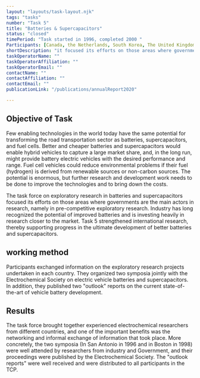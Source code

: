 ```yaml
---
layout: "layouts/task-layout.njk"
tags: "tasks"
number: "Task 5"
title: "Batteries & Supercapacitors"
status: "closed"
timePeriod: "Task started in 1996, completed 2000 "
Participants: [Canada, the Netherlands, South Korea, The United Kingdom, The United States ]
shortDescription: "it focused its efforts on those areas where governments are the main actors in research, namely in pre-competitive exploratory research."
taskOperatorName: ""
taskOperatorAffiliation: ""
taskOperatorEmail: ""
contactName: ""
contactAffiliation: ""
contactEmail: ""
publicationLink: "/publications/annualReport2020"

---
```


## Objective of Task
Few enabling technologies in the world today have the same potential for transforming the road transportation sector as batteries, supercapacitors, and fuel cells. Better and cheaper batteries and supercapacitors would enable hybrid vehicles to capture a large market share, and, in the long run, might provide battery electric vehicles with the desired performance and range. Fuel cell vehicles could reduce environmental problems if their fuel (hydrogen) is derived from renewable sources or non-carbon sources. The potential is enormous, but further research and development work needs to be done to improve the technologies and to bring down the costs. 

The task force on exploratory research in batteries and supercapacitors focused its efforts on those areas where governments are the main actors in research, namely in pre-competitive exploratory research. Industry has long recognized the potential of improved batteries and is investing heavily in research closer to the market. Task 5 strengthened international research, thereby supporting progress in the ultimate development of better batteries and supercapacitors. 

## working method
Participants exchanged information on the exploratory research projects undertaken in each country. They organized two symposia jointly with the Electrochemical Society on electric vehicle batteries and supercapacitors. In addition, they published two "outlook" reports on the current state-of-the-art of vehicle battery development.   

## Results
The task force brought together	experienced electrochemical researchers from different countries, and one of the important benefits was the networking and informal exchange of information that took place. More concretely, the two symposia (In San Antonio in 1996 and in Boston in 1998) were well attended by researchers from industry and Government, and their proceedings were published by the Electrochemical Society. The "outlook reports" were well received and were distributed to all participants in the TCP. 
